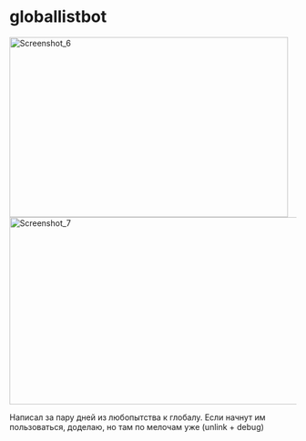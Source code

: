 # globallistbot

<img width="489" height="316" alt="Screenshot_6" src="https://github.com/user-attachments/assets/d04f3d42-4257-4b88-931f-1fea0f4dc143" />
<img width="514" height="329" alt="Screenshot_7" src="https://github.com/user-attachments/assets/fa97b92a-1691-4d9e-8f9a-9e8234f811c7" />

  Написал за пару дней из любопытства к глобалу. Если начнут им пользоваться, доделаю, но там по мелочам уже (unlink + debug)
